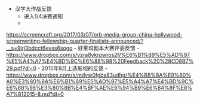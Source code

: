- 汉字大作战反馈
    - 进入1/4决赛通知
    - 
https://screencraft.org/2017/03/07/orb-media-group-china-hollywood-screenwriting-fellowship-quarter-finalists-announced/?__s=9irj3bdcct6evss6sogo
    - 好莱坞剧本大赛评委反馈
    - 
https://www.dropbox.com/s/vzra8ykrpwros2f/%E6%B1%89%E5%AD%97%E5%A4%A7%E4%BD%9C%E6%88%98%20Feedback%20%28CD8B7%29.pdf?dl=0
    - 2015年8月上造影视的反馈
    - 
https://www.dropbox.com/s/mdyw0fgbx83udhg/%E4%B8%8A%E9%80%A0%E3%80%8A%E6%B1%89%E5%AD%97%E5%A4%A7%E4%BD%9C%E6%88%98%E3%80%8B%E4%BF%AE%E6%94%B9%E6%84%8F%E8%A7%812015-8.md?dl=0
